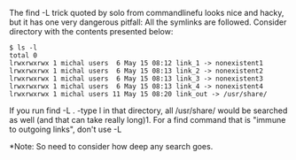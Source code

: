 The find -L trick quoted by solo from commandlinefu looks nice and hacky, but it has one very dangerous pitfall: All the symlinks are followed. Consider directory with the contents presented below:

```
$ ls -l
total 0
lrwxrwxrwx 1 michal users  6 May 15 08:12 link_1 -> nonexistent1
lrwxrwxrwx 1 michal users  6 May 15 08:13 link_2 -> nonexistent2
lrwxrwxrwx 1 michal users  6 May 15 08:13 link_3 -> nonexistent3
lrwxrwxrwx 1 michal users  6 May 15 08:13 link_4 -> nonexistent4
lrwxrwxrwx 1 michal users 11 May 15 08:20 link_out -> /usr/share/
```

If you run find -L . -type l in that directory, all /usr/share/ would be searched as well (and that can take really long)1. For a find command that is "immune to outgoing links", don't use -L

*Note:
So need to consider how deep any search goes. 
